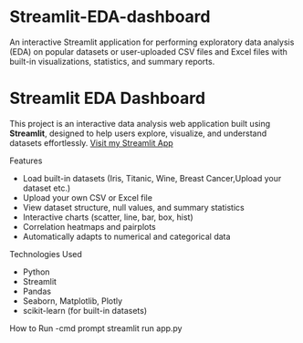 # Streamlit-EDA-dashboard
An interactive Streamlit application for performing exploratory data analysis (EDA) on popular datasets or user-uploaded CSV files and Excel files with built-in visualizations, statistics, and summary reports.
# Streamlit EDA Dashboard

This project is an interactive data analysis web application built using **Streamlit**, designed to help users explore, visualize, and understand datasets effortlessly.
[Visit my Streamlit App](https://ankur6868-z4xewurestjnfpsqvwbkwl.streamlit.app/)

Features
- Load built-in datasets (Iris, Titanic, Wine, Breast Cancer,Upload your dataset etc.)
- Upload your own CSV or Excel file
- View dataset structure, null values, and summary statistics
- Interactive charts (scatter, line, bar, box, hist)
- Correlation heatmaps and pairplots
- Automatically adapts to numerical and categorical data

Technologies Used
- Python
- Streamlit
- Pandas
- Seaborn, Matplotlib, Plotly
- scikit-learn (for built-in datasets)

 How to Run
 -cmd prompt
streamlit run app.py
